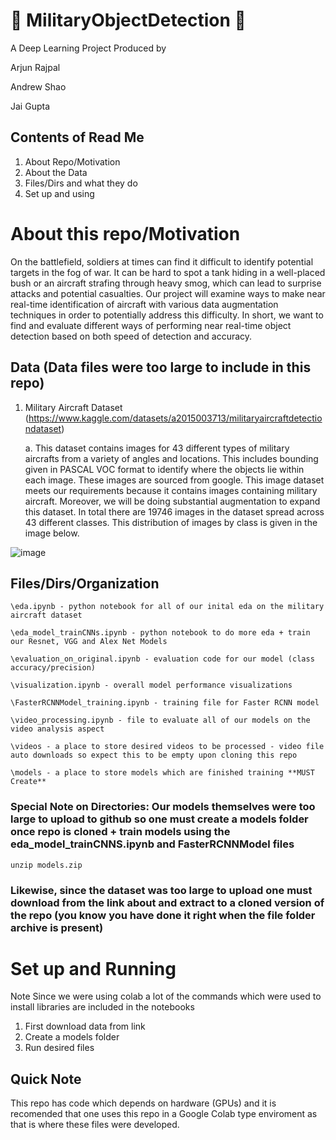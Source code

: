 # 🚀 MilitaryObjectDetection 🌟

A Deep Learning Project Produced by 

Arjun Rajpal

Andrew Shao

Jai Gupta


##  Contents of Read Me 
1. About Repo/Motivation
2. About the Data
3.  Files/Dirs and what they do
4. Set up and using

# About this repo/Motivation

On the battlefield, soldiers at times can find it difficult to identify potential targets in the fog of war. It can be hard to spot a tank hiding in a well-placed bush or an aircraft strafing through heavy smog, which can lead to surprise attacks and potential casualties. Our project will examine ways to make near real-time identification of aircraft with various data augmentation techniques in order to potentially address this difficulty. In short, we want to find and evaluate different ways of performing near real-time object detection based on both speed of detection and accuracy.


## Data (Data files were too large to include in this repo)
1. Military Aircraft Dataset (https://www.kaggle.com/datasets/a2015003713/militaryaircraftdetectiondataset)
   
   a. This dataset contains images for 43 different types of military aircrafts from a variety of angles and locations. This includes bounding given in PASCAL VOC format to identify where the objects lie within each image. These images are sourced from google. This image dataset meets our requirements because it contains images containing military aircraft. Moreover, we will be doing substantial augmentation to expand this dataset. In total there are 19746 images in the dataset spread across 43 different classes. This distribution of images by class is given in the image below.

![image](https://github.com/ArjunRajpal123/MilitaryObjectDetection/assets/81884929/a56138c8-790b-4e28-9088-6b17cee1564b)

## Files/Dirs/Organization
```
\eda.ipynb - python notebook for all of our inital eda on the military aircraft dataset

\eda_model_trainCNNs.ipynb - python notebook to do more eda + train our Resnet, VGG and Alex Net Models

\evaluation_on_original.ipynb - evaluation code for our model (class accuracy/precision)

\visualization.ipynb - overall model performance visualizations

\FasterRCNNModel_training.ipynb - training file for Faster RCNN model

\video_processing.ipynb - file to evaluate all of our models on the video analysis aspect

\videos - a place to store desired videos to be processed - video file auto downloads so expect this to be empty upon cloning this repo

\models - a place to store models which are finished training **MUST Create**
```

### Special Note on Directories: Our models themselves were too large to upload to github so one must create a models folder once repo is cloned + train models using the eda_model_trainCNNS.ipynb and FasterRCNNModel files
```
unzip models.zip
```
### Likewise, since the dataset was too large to upload one must download from the link about and extract to a cloned version of the repo (you know you have done it right when the file folder archive is present)


# Set up and Running
Note Since we were using colab a lot of the commands which were used to install libraries are included in the notebooks
1. First download data from link
2. Create a models folder
3. Run desired files
 

## Quick Note

This repo has code which depends on hardware (GPUs) and it is recomended that one uses this repo in a Google Colab type enviroment as that is where these files were developed.
